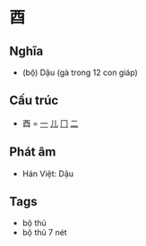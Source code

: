 # 酉

## Nghĩa

* (bộ) Dậu (gà trong 12 con giáp)

## Cấu trúc
* 酉 = [一](一.md) [儿](儿.md) [冂](冂.md) [二](二.md)

## Phát âm

* Hán Việt: Dậu

## Tags
* bộ thủ
* bộ thủ 7 nét

<script>window.HANZI_FIELD='酉';</script>
